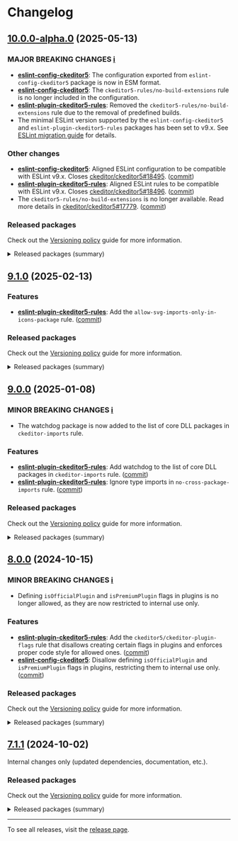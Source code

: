 Changelog
=========

## [10.0.0-alpha.0](https://github.com/ckeditor/ckeditor5-linters-config/compare/v9.1.0...v10.0.0-alpha.0) (2025-05-13)

### MAJOR BREAKING CHANGES [ℹ️](https://ckeditor.com/docs/ckeditor5/latest/framework/guides/support/versioning-policy.html#major-and-minor-breaking-changes)

* **[eslint-config-ckeditor5](https://www.npmjs.com/package/eslint-config-ckeditor5)**: The configuration exported from `eslint-config-ckeditor5` package is now in ESM format.
* **[eslint-config-ckeditor5](https://www.npmjs.com/package/eslint-config-ckeditor5)**: The `ckeditor5-rules/no-build-extensions` rule is no longer included in the configuration.
* **[eslint-plugin-ckeditor5-rules](https://www.npmjs.com/package/eslint-plugin-ckeditor5-rules)**: Removed the `ckeditor5-rules/no-build-extensions` rule due to the removal of predefined builds.
* The minimal ESLint version supported by the `eslint-config-ckeditor5` and `eslint-plugin-ckeditor5-rules` packages has been set to v9.x. See [ESLint migration guide](https://eslint.org/docs/latest/use/migrate-to-9.0.0) for details.

### Other changes

* **[eslint-config-ckeditor5](https://www.npmjs.com/package/eslint-config-ckeditor5)**: Aligned ESLint configuration to be compatible with ESLint v9.x. Closes [ckeditor/ckeditor5#18495](https://github.com/ckeditor/ckeditor5/issues/18495). ([commit](https://github.com/ckeditor/ckeditor5-linters-config/commit/fb6e6f13b626a098bba4e65a8cde3ed26f4daf6b))
* **[eslint-plugin-ckeditor5-rules](https://www.npmjs.com/package/eslint-plugin-ckeditor5-rules)**: Aligned ESLint rules to be compatible with ESLint v9.x. Closes [ckeditor/ckeditor5#18496](https://github.com/ckeditor/ckeditor5/issues/18496). ([commit](https://github.com/ckeditor/ckeditor5-linters-config/commit/fb6e6f13b626a098bba4e65a8cde3ed26f4daf6b))
* The `ckeditor5-rules/no-build-extensions` is no longer available. Read more details in [ckeditor/ckeditor5#17779](https://github.com/ckeditor/ckeditor5/issues/17779). ([commit](https://github.com/ckeditor/ckeditor5-linters-config/commit/08c01f65535abf818d29df7d07de2dbcd0079f96))

### Released packages

Check out the [Versioning policy](https://ckeditor.com/docs/ckeditor5/latest/framework/guides/support/versioning-policy.html) guide for more information.

<details>
<summary>Released packages (summary)</summary>

Major releases (contain major breaking changes):

* [eslint-config-ckeditor5](https://www.npmjs.com/package/eslint-config-ckeditor5/v/10.0.0-alpha.0): v9.1.0 => v10.0.0-alpha.0
* [eslint-plugin-ckeditor5-rules](https://www.npmjs.com/package/eslint-plugin-ckeditor5-rules/v/10.0.0-alpha.0): v9.1.0 => v10.0.0-alpha.0

Other releases:

* [stylelint-config-ckeditor5](https://www.npmjs.com/package/stylelint-config-ckeditor5/v/10.0.0-alpha.0): v9.1.0 => v10.0.0-alpha.0
* [stylelint-plugin-ckeditor5-rules](https://www.npmjs.com/package/stylelint-plugin-ckeditor5-rules/v/10.0.0-alpha.0): v9.1.0 => v10.0.0-alpha.0
</details>


## [9.1.0](https://github.com/ckeditor/ckeditor5-linters-config/compare/v9.0.0...v9.1.0) (2025-02-13)

### Features

* **[eslint-plugin-ckeditor5-rules](https://www.npmjs.com/package/eslint-plugin-ckeditor5-rules)**: Add the `allow-svg-imports-only-in-icons-package` rule. ([commit](https://github.com/ckeditor/ckeditor5-linters-config/commit/fd10b81cf877684b65cfaf0ad77e7fdfd2b4dd2f))

### Released packages

Check out the [Versioning policy](https://ckeditor.com/docs/ckeditor5/latest/framework/guides/support/versioning-policy.html) guide for more information.

<details>
<summary>Released packages (summary)</summary>

Releases containing new features:

* [eslint-plugin-ckeditor5-rules](https://www.npmjs.com/package/eslint-plugin-ckeditor5-rules/v/9.1.0): v9.0.0 => v9.1.0

Other releases:

* [eslint-config-ckeditor5](https://www.npmjs.com/package/eslint-config-ckeditor5/v/9.1.0): v9.0.0 => v9.1.0
* [stylelint-config-ckeditor5](https://www.npmjs.com/package/stylelint-config-ckeditor5/v/9.1.0): v9.0.0 => v9.1.0
* [stylelint-plugin-ckeditor5-rules](https://www.npmjs.com/package/stylelint-plugin-ckeditor5-rules/v/9.1.0): v9.0.0 => v9.1.0
</details>


## [9.0.0](https://github.com/ckeditor/ckeditor5-linters-config/compare/v8.0.0...v9.0.0) (2025-01-08)

### MINOR BREAKING CHANGES [ℹ️](https://ckeditor.com/docs/ckeditor5/latest/framework/guides/support/versioning-policy.html#major-and-minor-breaking-changes)

* The watchdog package is now added to the list of core DLL packages in `ckeditor-imports` rule.

### Features

* **[eslint-plugin-ckeditor5-rules](https://www.npmjs.com/package/eslint-plugin-ckeditor5-rules)**: Add watchdog to the list of core DLL packages in `ckeditor-imports` rule. ([commit](https://github.com/ckeditor/ckeditor5-linters-config/commit/f97b54a91cb8ffd1513983a6874825979e2b1338))
* **[eslint-plugin-ckeditor5-rules](https://www.npmjs.com/package/eslint-plugin-ckeditor5-rules)**: Ignore type imports in `no-cross-package-imports` rule. ([commit](https://github.com/ckeditor/ckeditor5-linters-config/commit/f97b54a91cb8ffd1513983a6874825979e2b1338))

### Released packages

Check out the [Versioning policy](https://ckeditor.com/docs/ckeditor5/latest/framework/guides/support/versioning-policy.html) guide for more information.

<details>
<summary>Released packages (summary)</summary>

Other releases:

* [eslint-config-ckeditor5](https://www.npmjs.com/package/eslint-config-ckeditor5/v/9.0.0): v8.0.0 => v9.0.0
* [eslint-plugin-ckeditor5-rules](https://www.npmjs.com/package/eslint-plugin-ckeditor5-rules/v/9.0.0): v8.0.0 => v9.0.0
* [stylelint-config-ckeditor5](https://www.npmjs.com/package/stylelint-config-ckeditor5/v/9.0.0): v8.0.0 => v9.0.0
* [stylelint-plugin-ckeditor5-rules](https://www.npmjs.com/package/stylelint-plugin-ckeditor5-rules/v/9.0.0): v8.0.0 => v9.0.0
</details>


## [8.0.0](https://github.com/ckeditor/ckeditor5-linters-config/compare/v7.1.1...v8.0.0) (2024-10-15)

### MINOR BREAKING CHANGES [ℹ️](https://ckeditor.com/docs/ckeditor5/latest/framework/guides/support/versioning-policy.html#major-and-minor-breaking-changes)

* Defining `isOfficialPlugin` and `isPremiumPlugin` flags in plugins is no longer allowed, as they are now restricted to internal use only.

### Features

* **[eslint-plugin-ckeditor5-rules](https://www.npmjs.com/package/eslint-plugin-ckeditor5-rules)**: Add the `ckeditor5/ckeditor-plugin-flags` rule that disallows creating certain flags in plugins and enforces proper code style for allowed ones. ([commit](https://github.com/ckeditor/ckeditor5-linters-config/commit/bdc3234706a406af5e813169f2aa56b67b4e9e3b))
* **[eslint-config-ckeditor5](https://www.npmjs.com/package/eslint-config-ckeditor5)**: Disallow defining `isOfficialPlugin` and `isPremiumPlugin` flags in plugins, restricting them to internal use only. ([commit](https://github.com/ckeditor/ckeditor5-linters-config/commit/bdc3234706a406af5e813169f2aa56b67b4e9e3b))

### Released packages

Check out the [Versioning policy](https://ckeditor.com/docs/ckeditor5/latest/framework/guides/support/versioning-policy.html) guide for more information.

<details>
<summary>Released packages (summary)</summary>

Releases containing new features:

* [eslint-config-ckeditor5](https://www.npmjs.com/package/eslint-config-ckeditor5/v/8.0.0): v7.1.1 => v8.0.0
* [eslint-plugin-ckeditor5-rules](https://www.npmjs.com/package/eslint-plugin-ckeditor5-rules/v/8.0.0): v7.1.1 => v8.0.0

Other releases:

* [stylelint-config-ckeditor5](https://www.npmjs.com/package/stylelint-config-ckeditor5/v/8.0.0): v7.1.1 => v8.0.0
* [stylelint-plugin-ckeditor5-rules](https://www.npmjs.com/package/stylelint-plugin-ckeditor5-rules/v/8.0.0): v7.1.1 => v8.0.0
</details>


## [7.1.1](https://github.com/ckeditor/ckeditor5-linters-config/compare/v7.1.0...v7.1.1) (2024-10-02)

Internal changes only (updated dependencies, documentation, etc.).

### Released packages

Check out the [Versioning policy](https://ckeditor.com/docs/ckeditor5/latest/framework/guides/support/versioning-policy.html) guide for more information.

<details>
<summary>Released packages (summary)</summary>

Other releases:

* [eslint-config-ckeditor5](https://www.npmjs.com/package/eslint-config-ckeditor5/v/7.1.1): v7.1.0 => v7.1.1
* [eslint-plugin-ckeditor5-rules](https://www.npmjs.com/package/eslint-plugin-ckeditor5-rules/v/7.1.1): v7.1.0 => v7.1.1
* [stylelint-config-ckeditor5](https://www.npmjs.com/package/stylelint-config-ckeditor5/v/7.1.1): v7.1.0 => v7.1.1
* [stylelint-plugin-ckeditor5-rules](https://www.npmjs.com/package/stylelint-plugin-ckeditor5-rules/v/7.1.1): v7.1.0 => v7.1.1
</details>

---

To see all releases, visit the [release page](https://github.com/ckeditor/ckeditor5-linters-config/releases).
